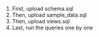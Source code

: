 

1. First, upload schema.sql  
2. Then, upload sample_data.sql  
3. Then, upload views.sql  
4. Last, run the queries one by one
